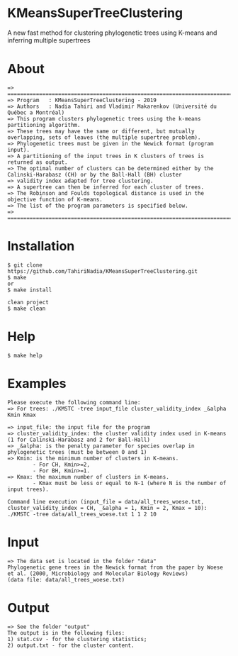 # KMeansSuperTreeClustering
A new fast method for clustering phylogenetic trees using K-means and inferring multiple supertrees

# About
	=> =============================================================================================================================
	=> Program   : KMeansSuperTreeClustering - 2019
	=> Authors   : Nadia Tahiri and Vladimir Makarenkov (Université du Québec a Montréal)
	=> This program clusters phylogenetic trees using the k-means partitioning algorithm.
	=> These trees may have the same or different, but mutually overlapping, sets of leaves (the multiple supertree problem).
	=> Phylogenetic trees must be given in the Newick format (program input).
	=> A partitioning of the input trees in K clusters of trees is returned as output. 
	=> The optimal number of clusters can be determined either by the Calinski-Harabasz (CH) or by the Ball-Hall (BH) cluster 
	=> validity index adapted for tree clustering.
	=> A supertree can then be inferred for each cluster of trees.
	=> The Robinson and Foulds topological distance is used in the objective function of K-means.
	=> The list of the program parameters is specified below.
	=> =============================================================================================================================

# Installation
	$ git clone https://github.com/TahiriNadia/KMeansSuperTreeClustering.git
	$ make
	or
	$ make install

	clean project
	$ make clean

# Help
	$ make help

# Examples
	Please execute the following command line:
	=> For trees: ./KMSTC -tree input_file cluster_validity_index _&alpha Kmin Kmax

	=> input_file: the input file for the program
	=> cluster_validity_index: the cluster validity index used in K-means (1 for Calinski-Harabasz and 2 for Ball-Hall)
	=> _&alpha: is the penalty parameter for species overlap in phylogenetic trees (must be between 0 and 1)
	=> Kmin: is the minimum number of clusters in K-means. 
        	- For CH, Kmin>=2,
        	- For BH, Kmin>=1.
	=> Kmax: the maximum number of clusters in K-means. 
        	- Kmax must be less or equal to N-1 (where N is the number of input trees).

	Command line execution (input_file = data/all_trees_woese.txt, cluster_validity_index = CH, _&alpha = 1, Kmin = 2, Kmax = 10):
	./KMSTC -tree data/all_trees_woese.txt 1 1 2 10

# Input
	=> The data set is located in the folder "data"
	Phylogenetic gene trees in the Newick format from the paper by Woese et al. (2000, Microbiology and Molecular Biology Reviews)
	(data file: data/all_trees_woese.txt)

# Output
	=> See the folder "output"
	The output is in the following files:
	1) stat.csv - for the clustering statistics;
	2) output.txt - for the cluster content.
